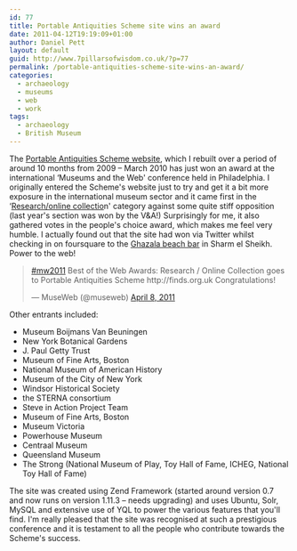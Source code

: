 ```yaml
---
id: 77
title: Portable Antiquities Scheme site wins an award
date: 2011-04-12T19:19:09+01:00
author: Daniel Pett
layout: default
guid: http://www.7pillarsofwisdom.co.uk/?p=77
permalink: /portable-antiquities-scheme-site-wins-an-award/
categories:
  - archaeology
  - museums
  - web
  - work
tags:
  - archaeology
  - British Museum
---
```

The [Portable Antiquities Scheme website](http://finds.org.uk "The Scheme's website"), which I rebuilt over a period of around 10 months from 2009 &#8211; March 2010 has just won an award at the international &#8216;Museums and the Web' conference held in Philadelphia. I originally entered the Scheme's website just to try and get it a bit more exposure in the international museum sector and it came first in the &#8216;[Research/online collectio](http://conference.archimuse.com/mw2011/best/nominees/research_online_collection "Best of the web category shortlist")n' category against some quite stiff opposition (last year's section was won by the V&A!) Surprisingly for me, it also gathered votes in the people's choice award, which makes me feel very humble. I actually found out that the site had won via Twitter whilst checking in on foursquare to the [Ghazala beach bar](https://foursquare.com/venue/13929982) in Sharm el Sheikh. Power to the web!

<blockquote class="twitter-tweet" data-lang="en"><p lang="en" dir="ltr"><a href="https://twitter.com/hashtag/mw2011?src=hash&amp;ref_src=twsrc%5Etfw">#mw2011</a> Best of the Web Awards: Research / Online Collection goes to Portable Antiquities Scheme http://finds.org.uk Congratulations!</p>&mdash; MuseWeb (@museweb) <a href="https://twitter.com/museweb/status/56469218559926272?ref_src=twsrc%5Etfw">April 8, 2011</a></blockquote>
<script async src="https://platform.twitter.com/widgets.js" charset="utf-8"></script>


Other entrants included:

  * Museum Boijmans Van Beuningen
  * New York Botanical Gardens
  * J. Paul Getty Trust
  * Museum of Fine Arts, Boston
  * National Museum of American History
  * Museum of the City of New York
  * Windsor Historical Society
  * the STERNA consortium
  * Steve in Action Project Team
  * Museum of Fine Arts, Boston
  * Museum Victoria
  * Powerhouse Museum
  * Centraal Museum
  * Queensland Museum
  * The Strong (National Museum of Play, Toy Hall of Fame, ICHEG, National Toy Hall of Fame)

The site was created using Zend Framework (started around version 0.7 and now runs on version 1.11.3 &#8211; needs upgrading) and uses Ubuntu, Solr, MySQL and extensive use of YQL to power the various features that you'll find. I'm really pleased that the site was recognised at such a prestigious conference and it is testament to all the people who contribute towards the Scheme's success.
